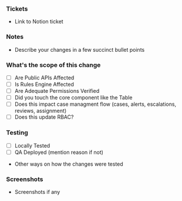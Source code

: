 ### Tickets

- Link to Notion ticket

### Notes

- Describe your changes in a few succinct bullet points

### What's the scope of this change
- [ ] Are Public APIs Affected
- [ ] Is Rules Engine Affected
- [ ] Are Adequate Permissions Verified
- [ ] Did you touch the core component like the Table
- [ ] Does this impact case managment flow (cases, alerts, escalations, reviews, assignment)
- [ ] Does this update RBAC?

### Testing

- [ ] Locally Tested
- [ ] QA Deployed (mention reason if not)
- Other ways on how the changes were tested

### Screenshots

- Screenshots if any
